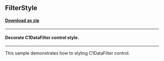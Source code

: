 ## FilterStyle
#### [Download as zip](https://downgit.github.io/#/home?url=https://github.com/GrapeCity/ComponentOne-WPF-Samples/tree/master/\NET_4.5.2\C1.WPF.DataFilter\CS\FilterStyle)
____
#### Decorate C1DataFilter control style.
____
This sample demonstrates how to styling C1DataFilter control.
